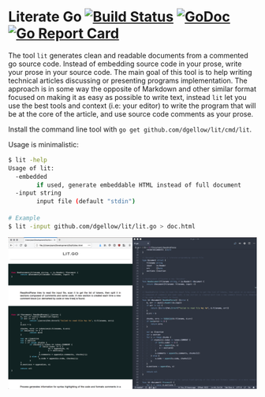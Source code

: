 # Literate Go [![Build Status](https://travis-ci.org/dgellow/lit.svg?branch=master)](https://travis-ci.org/dgellow/lit) [![GoDoc](https://godoc.org/github.com/dgellow/lit?status.svg)](https://godoc.org/github.com/dgellow/lit) [![Go Report Card](https://goreportcard.com/badge/github.com/dgellow/lit)](https://goreportcard.com/report/github.com/dgellow/lit)

The tool `lit` generates clean and readable documents from a commented go source code. Instead of embedding source code in your prose, write your prose in your source code. The main goal of this tool is to help writing technical articles discussing or presenting programs implementation. The approach is in some way the opposite of Markdown and other similar format focused on making it as easy as possible to write text, instead `lit` let you use the best tools and context (i.e: your editor) to write the program that will be at the core of the article, and use source code comments as your prose.

Install the command line tool with `go get github.com/dgellow/lit/cmd/lit`.

Usage is minimalistic:
```sh
$ lit -help
Usage of lit:
  -embedded
        if used, generate embeddable HTML instead of full document
  -input string
        input file (default "stdin")

# Example
$ lit -input github.com/dgellow/lit/lit.go > doc.html
```

![source and result](img/source_and_result.png)

